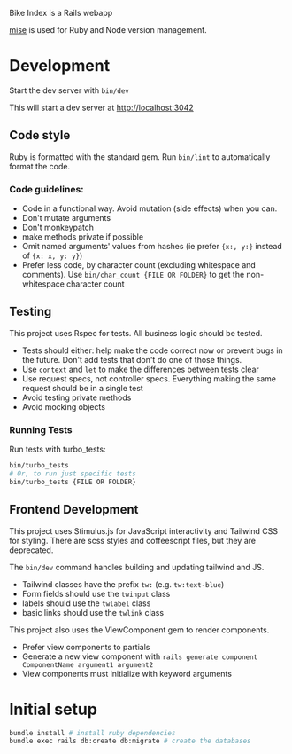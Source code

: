 Bike Index is a Rails webapp

[mise](https://mise.jdx.dev/) is used for Ruby and Node version management.

# Development

Start the dev server with `bin/dev`

This will start a dev server at [http://localhost:3042](http://localhost:3042)

## Code style

Ruby is formatted with the standard gem. Run `bin/lint` to automatically format the code.

### Code guidelines:

- Code in a functional way. Avoid mutation (side effects) when you can.
- Don't mutate arguments
- Don't monkeypatch
- make methods private if possible
- Omit named arguments' values from hashes (ie prefer `{x:, y:}` instead of `{x: x, y: y}`)
- Prefer less code, by character count (excluding whitespace and comments). Use `bin/char_count {FILE OR FOLDER}` to get the non-whitespace character count

## Testing

This project uses Rspec for tests. All business logic should be tested.

- Tests should either: help make the code correct now or prevent bugs in the future. Don't add tests that don't do one of those things.
- Use `context` and `let` to make the differences between tests clear
- Use request specs, not controller specs. Everything making the same request should be in a single test
- Avoid testing private methods
- Avoid mocking objects

### Running Tests

Run tests with turbo_tests:

```bash
bin/turbo_tests
# Or, to run just specific tests
bin/turbo_tests {FILE OR FOLDER}
```

## Frontend Development

This project uses Stimulus.js for JavaScript interactivity and Tailwind CSS for styling. There are scss styles and coffeescript files, but they are deprecated.

The `bin/dev` command handles building and updating tailwind and JS.

- Tailwind classes have the prefix `tw:` (e.g. `tw:text-blue`)
- Form fields should use the `twinput` class
- labels should use the `twlabel` class
- basic links should use the `twlink` class

This project also uses the ViewComponent gem to render components.

- Prefer view components to partials
- Generate a new view component with `rails generate component ComponentName argument1 argument2`
- View components must initialize with keyword arguments

# Initial setup

```bash
bundle install # install ruby dependencies
bundle exec rails db:create db:migrate # create the databases
```
